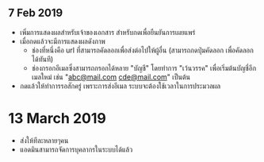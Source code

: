 ## 7 Feb 2019
- เพิ่มการแสดงผลสำหรับเจ้าของเอกสาร สำหรับกดเพื่อยืนยันการเผยแพร่
- เมื่อกดแล้วจะมีการแสดงผลดังภาพ
  - ช่องที่หนึ่งคือ url ที่สามารถคัดลอกเพื่อส่งต่อไปให้ผู้อื่น (สามารถกดปุ่มคัดลอก เพื่อคัดลอกได้ทันที)
  - ช่องกรอกอีเมลซึ่งสามารถกรอกได้หลาย "บัญชี" โดยทำการ "เว้นวรรค" เพื่อเริ่มต้นบัญชี่อีกเมลใหม่ เช่น "abc@mail.com cde@mail.com" เป็นต้น
- กดแล้วให้ทำการรอสักครู่ เพราะการส่งอีเมล ระบบจะต้องใช้เวลาในการประมวลผล

# 13 March 2019
- ส่งให้ทีละหลายๆคน
- แอดมินสามารถจัดการบุคลากรในระบบได้แล้ว